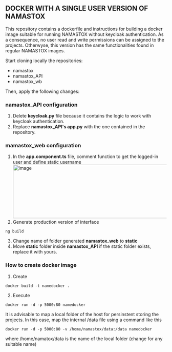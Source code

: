 ## DOCKER WITH A SINGLE USER VERSION OF NAMASTOX

This repository contains a dockerfile and instructions for building a docker image suitable for running NAMASTOX without keycloak authentication. As a consequence, no user read and write permissions can be assigned to the projects. Otherwyse, this version has the same functionalities found in regular NAMASTOX images.

Start cloning locally the repositories:
- namastox
- namastox_API
- namastox_wb

Then, apply the following changes:

### namastox_API configuration
1. Delete **keycloak.py** file because it contains the logic to work with keycloak authentication.
2. Replace **namastox_API's app.py** with the one contained in the repository.
   
### mamastox_web configuration
1. In the  **app.component.ts** file, comment function to get the logged-in user  and define static username
<img width="513" height="167"  alt="image" src="https://github.com/user-attachments/assets/77b60b37-e3d3-48be-a895-9b16cf178417" /> <br>
2. Generate production version of interface
```
ng build
```
3. Change name of folder generated **namastox_web** to **static**
4. Move **static** folder inside  **namastox_API** if the static folder exists, replace it with yours.


### How to create docker image

1. Create
```
docker build -t namedocker .
```
2. Execute
```
docker run -d -p 5000:80 namedocker 
```

It is advisable to map a local folder of the host for persinstent storing the projects. In this case, map the internal /data file using a command like this
```
docker run -d -p 5000:80 -v /home/namastox/data:/data namedocker
```
where /home/namatox/data is the name of the local folder (change for any suitable name)
